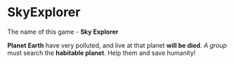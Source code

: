 # SkyExplorer
The name of this game - **Sky Explorer**

**Planet Earth** have very polluted, and live at that planet **will be died**. _A group_ must search the **habitable planet**. Help them and save humanity!
